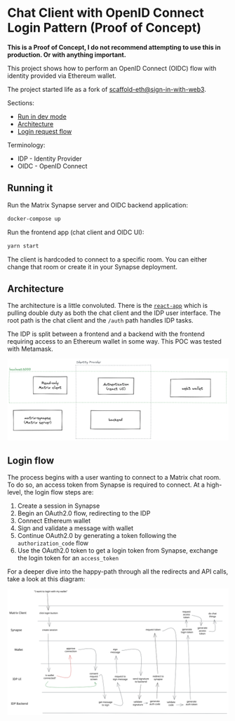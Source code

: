 # Chat Client with OpenID Connect Login Pattern (Proof of Concept)

**This is a Proof of Concept, I do not recommend attempting to use this in production. Or with anything important.**

This project shows how to perform an OpenID Connect (OIDC) flow with identity provided via Ethereum wallet.

The project started life as a fork of [scaffold-eth@sign-in-with-web3](https://github.com/scaffold-eth/scaffold-eth/tree/sign-in-with-web3).

Sections:

* [Run in dev mode](#running-it)
* [Architecture](#architecture)
* [Login request flow](#login-flow)

Terminology:

* IDP - Identity Provider
* OIDC - OpenID Connect

## Running it

Run the Matrix Synapse server and OIDC backend application:

```sh
docker-compose up
```

Run the frontend app (chat client and OIDC UI):

```sh
yarn start
```

The client is hardcoded to connect to a specific room. You can either change that room or create it in your Synapse deployment.

## Architecture

The architecture is a little convoluted. There is the [`react-app`](packages/react-app) which is pulling double duty as both the chat client and the IDP user interface. The root path is the chat client and the `/auth` path handles IDP tasks.

The IDP is split between a frontend and a backend with the frontend requiring access to an Ethereum wallet in some way. This POC was tested with Metamask.

![Architecture of the POC showing how Synapse, Matrix client, IDP, and wallet fit together](docs/architecture.png)

## Login flow

The process begins with a user wanting to connect to a Matrix chat room. To do so, an access token from Synapse is required to connect. At a high-level, the login flow steps are:

1. Create a session in Synapse
2. Begin an OAuth2.0 flow, redirecting to the IDP
3. Connect Ethereum wallet
4. Sign and validate a message with wallet
5. Continue OAuth2.0 by generating a token following the `authorization_code` flow
6. Use the OAuth2.0 token to get a login token from Synapse, exchange the login token for an `access_token`

For a deeper dive into the happy-path through all the redirects and API calls, take a look at this diagram:

![Diagram of login flow with Synapse as the Relying Party, which eventually gives access to a Matrix Client, via a custom Identity Provider using Ethereum wallet authentication](docs/flow.svg)
